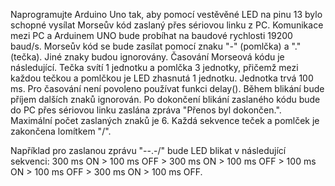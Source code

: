 Naprogramujte Arduino Uno tak, aby pomocí vestěvěné LED na pinu 13 bylo schopné vysílat Morseův kód zaslaný přes sériovou linku z PC. Komunikace mezi PC a Arduinem UNO bude probíhat na baudové rychlosti 19200 baud/s. Morseův kód se bude zasílat pomocí znaku "-" (pomlčka) a "." (tečka). Jiné znaky budou ignorovány. Časování Morseová kódu je následující. Tečka svítí 1 jednotku a pomlčka 3 jednotky, přičemž mezi každou tečkou a pomlčkou je LED zhasnutá 1 jednotku. Jednotka trvá 100 ms. Pro časování není povoleno používat funkci delay(). Během blikání bude příjem dalších znaků ignorován. Po dokončení blikání zaslaného kódu bude do PC přes sériovou linku zaslána zpráva "Přenos byl dokončen.". Maximální počet zaslaných znaků je 6. Každá sekvence teček a pomlček je zakončena lomítkem "/".

Například pro zaslanou zprávu "--.-/" bude LED blikat v následující sekvenci: 300 ms ON > 100 ms OFF > 300 ms ON > 100 ms OFF > 100 ms ON > 100 ms OFF > 300 ms ON > 100 ms OFF.